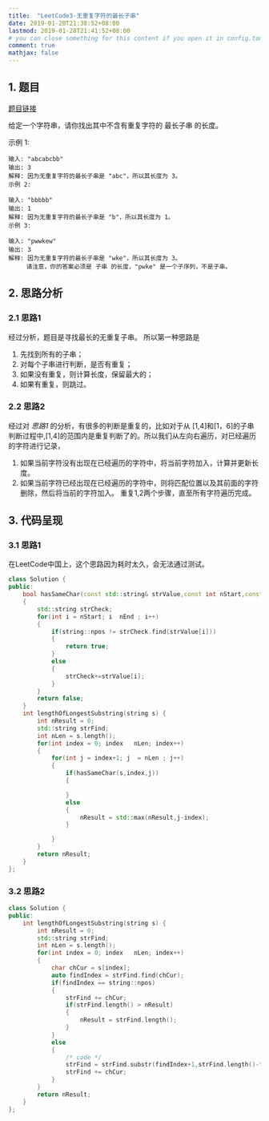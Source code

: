 ```yaml
---
title:  "LeetCode3-无重复字符的最长子串"
date: 2019-01-20T21:38:52+08:00
lastmod: 2019-01-28T21:41:52+08:00
# you can close something for this content if you open it in config.toml.
comment: true
mathjax: false
---
```


## 1. 题目    

[题目链接](https://leetcode-cn.com/problems/longest-substring-without-repeating-characters/)

给定一个字符串，请你找出其中不含有重复字符的 最长子串 的长度。

示例 1:

```console
输入: "abcabcbb"
输出: 3 
解释: 因为无重复字符的最长子串是 "abc"，所以其长度为 3。
示例 2:
```

```console 
输入: "bbbbb"
输出: 1
解释: 因为无重复字符的最长子串是 "b"，所以其长度为 1。
示例 3:
``` 

```console 
输入: "pwwkew"
输出: 3
解释: 因为无重复字符的最长子串是 "wke"，所以其长度为 3。
     请注意，你的答案必须是 子串 的长度，"pwke" 是一个子序列，不是子串。
``` 

## 2. 思路分析    

### 2.1 思路1 

经过分析，题目是寻找最长的无重复子串。 所以第一种思路是
1. 先找到所有的子串；
2. 对每个子串进行判断，是否有重复；
3. 如果没有重复，则计算长度，保留最大的；
4. 如果有重复，则跳过。

### 2.2 思路2 

经过对 *思路1* 的分析，有很多的判断是重复的，比如对于从 [1,4]和[1，6]的子串判断过程中,[1,4]的范围内是重复判断了的。所以我们从左向右遍历，对已经遍历的字符进行记录，
1. 如果当前字符没有出现在已经遍历的字符中，将当前字符加入，计算并更新长度。
2. 如果当前字符已经出现在已经遍历的字符中，则将匹配位置以及其前面的字符删除，然后将当前的字符加入。
重复1,2两个步骤，直至所有字符遍历完成。

## 3. 代码呈现    

### 3.1 思路1 

在LeetCode中国上，这个思路因为耗时太久，会无法通过测试。

```cpp {linenos=table} 
class Solution {
public:
    bool hasSameChar(const std::string& strValue,const int nStart,const int nEnd)
    {
        std::string strCheck;
        for(int i = nStart; i  nEnd ; i++)
        {
            if(string::npos != strCheck.find(strValue[i]))
            {
                return true;
            }
            else
            {
                strCheck+=strValue[i];
            }
        }
        return false;
    }
    int lengthOfLongestSubstring(string s) {
        int nResult = 0;
        std::string strFind;
        int nLen = s.length();
        for(int index = 0; index   nLen; index++)
        {
            for(int j = index+1; j  = nLen ; j++)
            {
                if(hasSameChar(s,index,j))
                {

                }
                else
                {
                    nResult = std::max(nResult,j-index);
                }

            }
        }
        return nResult;        
    }
};
``` 

### 3.2 思路2 

```cpp {linenos=tables} 
class Solution {
public:
    int lengthOfLongestSubstring(string s) {
        int nResult = 0;
        std::string strFind;
        int nLen = s.length();
        for(int index = 0; index   nLen; index++)
        {
            char chCur = s[index];
            auto findIndex = strFind.find(chCur);
            if(findIndex == string::npos)
            {
                strFind += chCur;
                if(strFind.length() > nResult)
                {
                    nResult = strFind.length();
                }
            }
            else
            {
                /* code */
                strFind = strFind.substr(findIndex+1,strFind.length()-findIndex);
                strFind += chCur;
            }
        }
        return nResult;        
    }
};
``` 